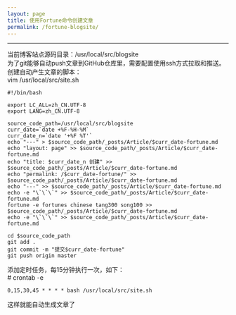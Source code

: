 ```yaml
---
layout: page
title: 使用Fortune命令创建文章
permalink: /fortune-blogsite/
---
```

 
-------
当前博客站点源码目录：/usr/local/src/blogsite  
为了git能够自动push文章到GitHub仓库里，需要配置使用ssh方式拉取和推送。  
创建自动产生文章的脚本：  
vim /usr/local/src/site.sh  
  
```
#!/bin/bash

export LC_ALL=zh_CN.UTF-8
export LANG=zh_CN.UTF-8

source_code_path=/usr/local/src/blogsite
curr_date=`date +%F-%H-%M`
curr_date_n=`date '+%F %T'`
echo "---" > $source_code_path/_posts/Article/$curr_date-fortune.md
echo "layout: page" >> $source_code_path/_posts/Article/$curr_date-fortune.md
echo "title: $curr_date_n 创建" >> $source_code_path/_posts/Article/$curr_date-fortune.md
echo "permalink: /$curr_date-fortune/" >> $source_code_path/_posts/Article/$curr_date-fortune.md
echo "---" >> $source_code_path/_posts/Article/$curr_date-fortune.md
echo -e "\`\`\`" >> $source_code_path/_posts/Article/$curr_date-fortune.md
fortune -e fortunes chinese tang300 song100 >> $source_code_path/_posts/Article/$curr_date-fortune.md
echo -e "\`\`\`" >> $source_code_path/_posts/Article/$curr_date-fortune.md

cd $source_code_path
git add .
git commit -m "提交$curr_date-fortune"
git push origin master
```
添加定时任务，每15分钟执行一次，如下：  
\# crontab -e  
```
0,15,30,45 * * * * bash /usr/local/src/site.sh
```
这样就能自动生成文章了





